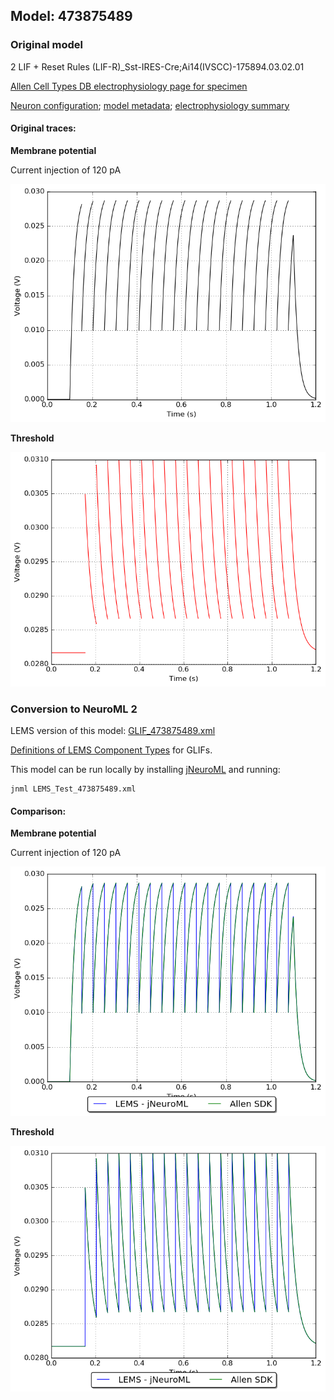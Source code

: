 
## Model: 473875489

### Original model

2 LIF + Reset Rules (LIF-R)_Sst-IRES-Cre;Ai14(IVSCC)-175894.03.02.01

[Allen Cell Types DB electrophysiology page for specimen](http://celltypes.brain-map.org/mouse/experiment/electrophysiology/328031983)

[Neuron configuration](neuron_config.json); [model metadata](model_metadata.json); [electrophysiology summary](ephys_sweeps.json)

#### Original traces:

**Membrane potential**

Current injection of 120 pA

![Original](MembranePotential_120pA.png)

**Threshold**

![Threshold](Threshold_120pA.png)

### Conversion to NeuroML 2

LEMS version of this model: [GLIF_473875489.xml](GLIF_473875489.xml)

[Definitions of LEMS Component Types](../GLIFs.xml) for GLIFs.

This model can be run locally by installing [jNeuroML](https://github.com/NeuroML/jNeuroML) and running:

    jnml LEMS_Test_473875489.xml

#### Comparison:

**Membrane potential**

Current injection of 120 pA

![Comparison](Comparison_120pA.png)

**Threshold**

![Comparison](Comparison_Threshold_120pA.png)
